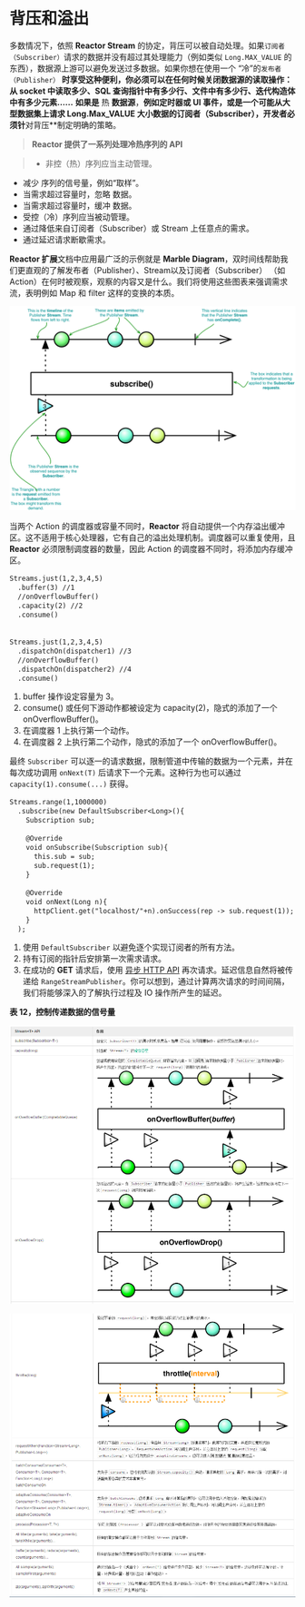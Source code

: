 # 背压和溢出

多数情况下，依照 **Reactor Stream** 的协定，背压可以被自动处理。如果`订阅者（Subscriber）`请求的数据并没有超过其处理能力（例如类似 `Long.MAX_VALUE` 的东西），数据源上游可以避免发送过多数据。如果你想在使用一个 “冷”的`发布者（Publisher）` **时享受这种便利，你必须可以在任何时候关闭数据源的读取操作：从 socket 中读取多少、SQL 查询指针中有多少行、文件中有多少行、迭代构造体中有多少元素……**
**如果是** 热 **数据源**，**例如定时器或 UI 事件，或是一个可能从大型数据集上请求 Long.Max_VALUE 大小数据的订阅者（Subscriber），开发者必须针**对背压**制定明确的策略。  

>**Reactor 提供了一系列处理冷热序列的 API**

>- 非控（热）序列应当主动管理。
- 减少 序列的信号量，例如“取样”。
- 当需求超过容量时，忽略 数据。
- 当需求超过容量时，缓冲 数据。
- 受控（冷）序列应当被动管理。
- 通过降低来自订阅者（Subscriber）或 Stream 上任意点的需求。
- 通过延迟请求断歇需求。

**Reactor 扩展**文档中应用最广泛的示例就是 **Marble Diagram**，双时间线帮助我们更直观的了解发布者（Publisher）、Stream以及订阅者（Subscriber） （如Action）在何时被观察，观察的内容又是什么。我们将使用这些图表来强调需求流，表明例如 Map 和 filter 这样的变换的本质。

![](images/30.png)

当两个 Action 的调度器或容量不同时，**Reactor** 将自动提供一个内存溢出缓冲区。这不适用于核心处理器，它有自己的溢出处理机制。调度器可以重复使用，且 **Reactor** 必须限制调度器的数量，因此 Action 的调度器不同时，将添加内存缓冲区。

```
Streams.just(1,2,3,4,5)
  .buffer(3) //1
  //onOverflowBuffer()
  .capacity(2) //2
  .consume()


Streams.just(1,2,3,4,5)
  .dispatchOn(dispatcher1) //3
  //onOverflowBuffer()
  .dispatchOn(dispatcher2) //4
  .consume()
```

1. buffer 操作设定容量为 3。
2. consume() 或任何下游动作都被设定为 capacity(2)，隐式的添加了一个 onOverflowBuffer()。
3. 在调度器 1 上执行第一个动作。
4. 在调度器 2 上执行第二个动作，隐式的添加了一个 onOverflowBuffer()。

最终 `Subscriber` 可以逐一的请求数据，限制管道中传输的数据为一个元素，并在每次成功调用 `onNext(T)` 后请求下一个元素。这种行为也可以通过 `capacity(1).consume(...)` 获得。

```
Streams.range(1,1000000)
  .subscribe(new DefaultSubscriber<Long>(){ 
    Subscription sub;

    @Override
    void onSubscribe(Subscription sub){
      this.sub = sub;
      sub.request(1); 
    }

    @Override
    void onNext(Long n){
      httpClient.get("localhost/"+n).onSuccess(rep -> sub.request(1)); 
    }
  );
```

1. 使用 `DefaultSubscriber` 以避免逐个实现订阅者的所有方法。
2. 持有订阅的指针后安排第一次需求请求。
3. 在成功的 **GET** 请求后，使用 [异步 HTTP API](http://projectreactor.mydoc.io/?v=10626&t=44516) 再次请求。延迟信息自然将被传递给 `RangeStreamPublisher`。你可以想到，通过计算两次请求的时间间隔，我们将能够深入的了解执行过程及 IO 操作所产生的延迟。

**表 12，控制传递数据的信号量**

![](images/31.png)

![](images/32.png)